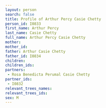 ```yaml
---
layout: person
search: false
title: Profile of Arthur Percy Casie Chetty
person_id: I0833
first_name: Arthur Percy
last_name: Casie Chetty
full_name: Arthur Percy Casie Chetty
mother: 
mother_id: 
father: Arthur Casie Chetty
father_id: I0834
children:
children_ids:
partners:
 - Rosa Benedicta Perumal Casie Chetty
partner_ids:
 - I0832
relevant_trees_names:
relevant_trees_ids:
sex: M
---
```


